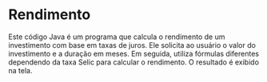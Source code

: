# Rendimento
Este código Java é um programa que calcula o rendimento de um investimento com base em taxas de juros. Ele solicita ao usuário o valor do investimento e a duração em meses. Em seguida, utiliza fórmulas diferentes dependendo da taxa Selic para calcular o rendimento. O resultado é exibido na tela.
